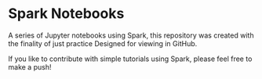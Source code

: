 # Spark Notebooks

A series of Jupyter notebooks using Spark, this repository was created with the finality of just practice
Designed for viewing in GitHub.

If you like to contribute with simple tutorials using Spark, please feel free to make a push!

